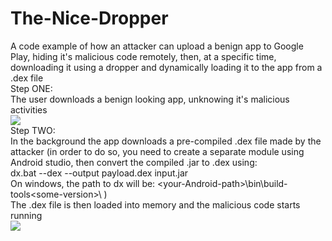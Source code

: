 # The-Nice-Dropper
A code example of how an attacker can upload a benign app to Google Play, hiding it's malicious code remotely, then, at a specific time, downloading it using a dropper and dynamically loading it to the app from a .dex file\
Step ONE:\
The user downloads a benign looking app, unknowing it's malicious activities\
<img src="https://github.com/dor-alt/The-Nice-Dropper/raw/master/TheNiceDropper/1.png" />
\
Step TWO:\
In the background the app downloads a pre-compiled .dex file made by the attacker (in order to do so, you need to create a separate module using Android studio, then convert the compiled .jar to .dex using:\
dx.bat --dex --output payload.dex  input.jar\
On windows, the path to dx will be:  \<your-Android-path>\bin\build-tools\<some-version>\ )\
The .dex file is then loaded into memory and the malicious code starts running\
<img src="https://github.com/dor-alt/The-Nice-Dropper/raw/master/TheNiceDropper/2.JPG" />
